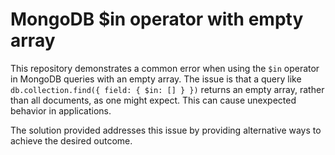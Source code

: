 # MongoDB $in operator with empty array

This repository demonstrates a common error when using the `$in` operator in MongoDB queries with an empty array.  The issue is that a query like `db.collection.find({ field: { $in: [] } })` returns an empty array, rather than all documents, as one might expect. This can cause unexpected behavior in applications.

The solution provided addresses this issue by providing alternative ways to achieve the desired outcome.